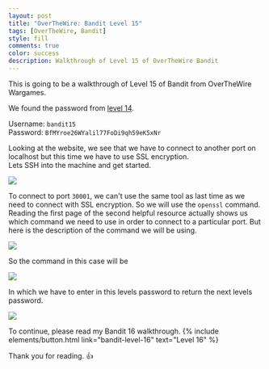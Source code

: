 ```yaml
---
layout: post
title: "OverTheWire: Bandit Level 15"
tags: [OverTheWire, Bandit]
style: fill
comments: true
color: success
description: Walkthrough of Level 15 of OverTheWire Bandit
---
```


This is going to be a walkthrough of Level 15 of Bandit from OverTheWire Wargames.

We found the password from [level 14](bandit-level-14).

Username: `bandit15`  
Password: `BfMYroe26WYalil77FoDi9qh59eK5xNr`

Looking at the website, we see that we have to connect to another port on localhost but this time we have to use SSL encryption.  
Lets SSH into the machine and get started.

![](/assets/posts/OverTheWire/Bandit/Bandit15/picture1.png)

To connect to port `30001`, we can't use the same tool as last time as we need to connect with SSL encryption. So we will use the `openssl`
 command.  
Reading the first page of the second helpful resource actually shows us which command we need to use in order to connect to a particular port. But here is the description of the command we will be using.

![](/assets/posts/OverTheWire/Bandit/Bandit15/picture2.png)

So the command in this case will be

![](/assets/posts/OverTheWire/Bandit/Bandit15/picture3.png)

In which we have to enter in this levels password to return the next levels password.

![](/assets/posts/OverTheWire/Bandit/Bandit15/picture4.png)

To continue, please read my Bandit 16 walkthrough. {% include elements/button.html link="bandit-level-16" text="Level 16" %}

Thank you for reading. :+1: